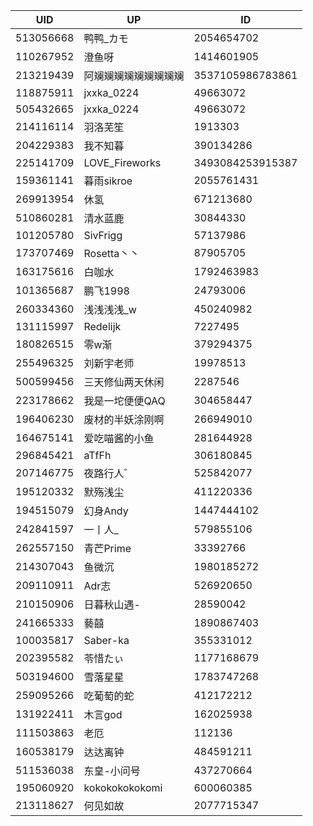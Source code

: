 | UID | UP | ID |
|-----|-----|-----|
| 513056668 | 鸭鸭_カモ | 2054654702 |
| 110267952 | 澄鱼呀 | 1414601905 |
| 213219439 | 阿斓斓斓斓斓斓斓斓斓 | 3537105986783861 |
| 118875911 | jxxka_0224 | 49663072 |
| 505432665 | jxxka_0224 | 49663072 |
| 214116114 | 羽洛芜笙 | 1913303 |
| 204229383 | 我不知暮 | 390134286 |
| 225141709 | LOVE_Fireworks | 3493084253915387 |
| 159361141 | 暮雨sikroe | 2055761431 |
| 269913954 | 休氢 | 671213680 |
| 510860281 | 清水蓝鹿 | 30844330 |
| 101205780 | SivFrigg | 57137986 |
| 173707469 | Rosetta丶丶 | 87905705 |
| 163175616 | 白咖水 | 1792463983 |
| 101365687 | 鹏飞1998 | 24793006 |
| 260334360 | 浅浅浅浅_w | 450240982 |
| 131115997 | Redelijk | 7227495 |
| 180826515 | 零w渐 | 379294375 |
| 255496325 | 刘新宇老师 | 19978513 |
| 500599456 | 三天修仙两天休闲 | 2287546 |
| 223178662 | 我是一坨便便QAQ | 304658447 |
| 196406230 | 废材的半妖涂刚啊 | 266949010 |
| 164675141 | 爱吃喵酱的小鱼 | 281644928 |
| 296845421 | aTfFh | 306180845 |
| 207146775 | 夜路行人゛ | 525842077 |
| 195120332 | 默殇浅尘 | 411220336 |
| 194515079 | 幻身Andy | 1447444102 |
| 242841597 | 一丨人_ | 579855106 |
| 262557150 | 青芒Prime | 33392766 |
| 214307043 | 鱼微沉 | 1980185272 |
| 209110911 | Adr志 | 526920650 |
| 210150906 | 日暮秋山遇- | 28590042 |
| 241665333 | 藝囍 | 1890867403 |
| 100035817 | Saber-ka | 355331012 |
| 202395582 | 苓惜たぃ | 1177168679 |
| 503194600 | 雪落星星 | 1783747268 |
| 259095266 | 吃葡萄的蛇 | 412172212 |
| 131922411 | 木言god | 162025938 |
| 111503863 | 老厄 | 112136 |
| 160538179 | 达达离钟 | 484591211 |
| 511536038 | 东皇-小问号 | 437270664 |
| 195060920 | kokokokokokomi | 600060385 |
| 213118627 | 何见如故 | 2077715347 |
